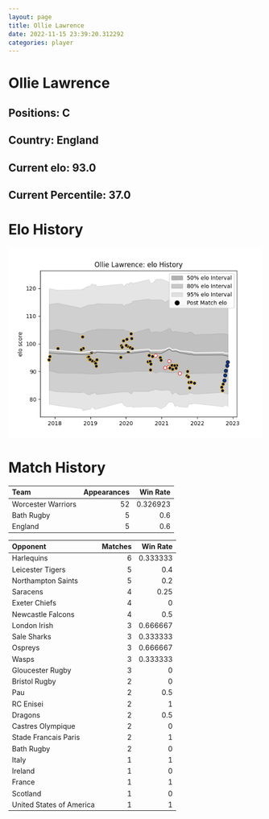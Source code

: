 ```yaml
---  
layout: page  
title: Ollie Lawrence  
date: 2022-11-15 23:39:20.312292  
categories: player  
---
```

# Ollie Lawrence

## Positions: C

## Country: England

## Current elo: 93.0

## Current Percentile: 37.0

# Elo History


![elo history](history_OllieLawrence.png)
# Match History


| Team               |   Appearances |   Win Rate |
|:-------------------|--------------:|-----------:|
| Worcester Warriors |            52 |   0.326923 |
| Bath Rugby         |             5 |   0.6      |
| England            |             5 |   0.6      |

| Opponent                 |   Matches |   Win Rate |
|:-------------------------|----------:|-----------:|
| Harlequins               |         6 |   0.333333 |
| Leicester Tigers         |         5 |   0.4      |
| Northampton Saints       |         5 |   0.2      |
| Saracens                 |         4 |   0.25     |
| Exeter Chiefs            |         4 |   0        |
| Newcastle Falcons        |         4 |   0.5      |
| London Irish             |         3 |   0.666667 |
| Sale Sharks              |         3 |   0.333333 |
| Ospreys                  |         3 |   0.666667 |
| Wasps                    |         3 |   0.333333 |
| Gloucester Rugby         |         3 |   0        |
| Bristol Rugby            |         2 |   0        |
| Pau                      |         2 |   0.5      |
| RC Enisei                |         2 |   1        |
| Dragons                  |         2 |   0.5      |
| Castres Olympique        |         2 |   0        |
| Stade Francais Paris     |         2 |   1        |
| Bath Rugby               |         2 |   0        |
| Italy                    |         1 |   1        |
| Ireland                  |         1 |   0        |
| France                   |         1 |   1        |
| Scotland                 |         1 |   0        |
| United States of America |         1 |   1        |
